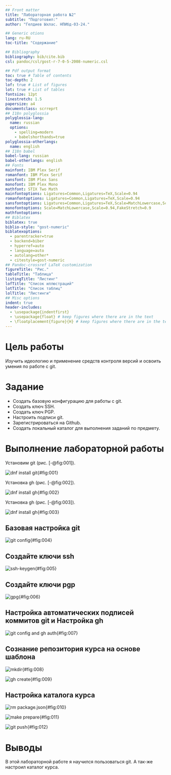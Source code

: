 ```yaml
---
## Front matter
title: "Лабораторная работа №2"
subtitle: "Подготовил:"
author: "Гелдиев Ыхлас. НПИбд-03-24."

## Generic otions
lang: ru-RU
toc-title: "Содержание"

## Bibliography
bibliography: bib/cite.bib
csl: pandoc/csl/gost-r-7-0-5-2008-numeric.csl

## Pdf output format
toc: true # Table of contents
toc-depth: 2
lof: true # List of figures
lot: true # List of tables
fontsize: 12pt
linestretch: 1.5
papersize: a4
documentclass: scrreprt
## I18n polyglossia
polyglossia-lang:
  name: russian
  options:
	- spelling=modern
	- babelshorthands=true
polyglossia-otherlangs:
  name: english
## I18n babel
babel-lang: russian
babel-otherlangs: english
## Fonts
mainfont: IBM Plex Serif
romanfont: IBM Plex Serif
sansfont: IBM Plex Sans
monofont: IBM Plex Mono
mathfont: STIX Two Math
mainfontoptions: Ligatures=Common,Ligatures=TeX,Scale=0.94
romanfontoptions: Ligatures=Common,Ligatures=TeX,Scale=0.94
sansfontoptions: Ligatures=Common,Ligatures=TeX,Scale=MatchLowercase,Scale=0.94
monofontoptions: Scale=MatchLowercase,Scale=0.94,FakeStretch=0.9
mathfontoptions:
## Biblatex
biblatex: true
biblio-style: "gost-numeric"
biblatexoptions:
  - parentracker=true
  - backend=biber
  - hyperref=auto
  - language=auto
  - autolang=other*
  - citestyle=gost-numeric
## Pandoc-crossref LaTeX customization
figureTitle: "Рис."
tableTitle: "Таблица"
listingTitle: "Листинг"
lofTitle: "Список иллюстраций"
lotTitle: "Список таблиц"
lolTitle: "Листинги"
## Misc options
indent: true
header-includes:
  - \usepackage{indentfirst}
  - \usepackage{float} # keep figures where there are in the text
  - \floatplacement{figure}{H} # keep figures where there are in the text
---
```


# Цель работы

Изучить идеологию и применение средств контроля версий и освоить умения по работе с git.

# Задание

- Создать базовую конфигурацию для работы с git.
- Создать ключ SSH.
- Создать ключ PGP.
- Настроить подписи git.
- Зарегистрироваться на Github.
- Создать локальный каталог для выполнения заданий по предмету.

# Выполнение лабораторной работы

Установим git (рис. [-@fig:001]).

![*dnf install git*](image/install_git.png){#fig:001}

Установка gh (рис. [-@fig:002]).

![*dnf install gh*](image/install_gh.png){#fig:002}

Установка gh (рис. [-@fig:003]).

![*dnf install gh*](image/install_gh.png){#fig:003}

## Базовая настройка git

![*git config*](image/git_config.png){#fig:004}

## Создайте ключи ssh

![*ssh-keygen*](image/ssh-keygen.png){#fig:005}

## Создайте ключи pgp

![*gpg*](image/gpg.png){#fig:006}

## Настройка автоматических подписей коммитов git и Настройка gh

![*git config* and *gh auth*](image/git_config2_gh_auth.png){#fig:007}

## Сознание репозитория курса на основе шаблона

![*mkdir*](image/mkdir_op_sys.png){#fig:008}

![*gh create*](image/gh_create_clone.png){#fig:009}

## Настройка каталога курса

![*rm package.json*](image/rm_package.png){#fig:010}

![*make prepare*](image/echo_make.png){#fig:011}

![*git push*](image/git_push.png){#fig:012}

# Выводы

В этой лабораторной работе я научился пользоваться git. А так-же настроил каталог курса.


